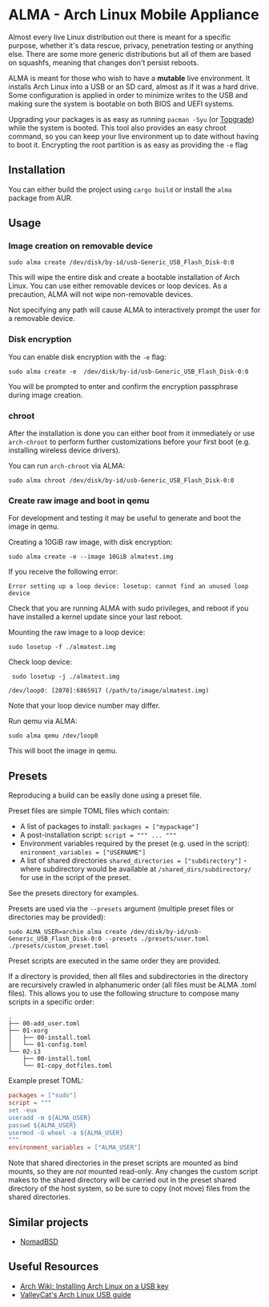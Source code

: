# ALMA - Arch Linux Mobile Appliance

Almost every live Linux distribution out there is meant for a specific purpose, whether it's data
rescue, privacy, penetration testing or anything else. There are some more generic distributions
but all of them are based on squashfs, meaning that changes don't persist reboots.

ALMA is meant for those who wish to have a **mutable** live environment. It installs Arch
Linux into a USB or an SD card, almost as if it was a hard drive. Some configuration is applied in
order to minimize writes to the USB and making sure the system is bootable on both BIOS and UEFI
systems.

Upgrading your packages is as easy as running `pacman -Syu` (or [Topgrade](https://github.com/r-darwish/topgrade/)) while the system is
booted. This tool also provides an easy chroot command, so you can keep your live environment up to
date without having to boot it. Encrypting the root partition is as easy as providing the `-e` flag

## Installation

You can either build the project using `cargo build` or install the `alma` package from AUR.

## Usage

### Image creation on removable device
``` shell
sudo alma create /dev/disk/by-id/usb-Generic_USB_Flash_Disk-0:0
```

This will wipe the entire disk and create a bootable installation of Arch Linux. You can use either
removable devices or loop devices. As a precaution, ALMA will not wipe non-removable devices.

Not specifying any path will cause ALMA to interactively prompt the user for a removable device.

### Disk encryption

You can enable disk encryption with the `-e` flag:

``` shell
sudo alma create -e  /dev/disk/by-id/usb-Generic_USB_Flash_Disk-0:0
```

You will be prompted to enter and confirm the encryption passphrase during image creation.

### chroot

After the installation is done you can either boot from it immediately or use `arch-chroot` to
perform further customizations before your first boot (e.g. installing wireless device drivers).

You can run `arch-chroot` via ALMA:

``` shell
sudo alma chroot /dev/disk/by-id/usb-Generic_USB_Flash_Disk-0:0
```

### Create raw image and boot in qemu

For development and testing it may be useful to generate and boot the image in qemu.

Creating a 10GiB raw image, with disk encryption:

``` shell
sudo alma create -e --image 10GiB almatest.img
```

If you receive the following error:
```
Error setting up a loop device: losetup: cannot find an unused loop device
```

Check that you are running ALMA with sudo privileges, and reboot if you have installed a kernel update since your last reboot.

Mounting the raw image to a loop device:

``` shell
sudo losetup -f ./almatest.img
```

Check loop device:
``` shell
 sudo losetup -j ./almatest.img
```
```
/dev/loop0: [2070]:6865917 (/path/to/image/almatest.img)
```
Note that your loop device number may differ.

Run qemu via ALMA:
``` shell
sudo alma qemu /dev/loop0
```

This will boot the image in qemu.

## Presets

Reproducing a build can be easily done using a preset file.

Preset files are simple TOML files which contain:
* A list of packages to install: `packages = ["mypackage"]`
* A post-installation script: `script = """ ... """`
* Environment variables required by the preset (e.g. used in the script): `enironment_variables = ["USERNAME"]`
* A list of shared directories `shared_directories = ["subdirectory"]` - where subdirectory would be available at `/shared_dirs/subdirectory/` for use in the script of the preset.

See the presets directory for examples.

Presets are used via the `--presets` argument (multiple preset files or directories may be provided):

``` shell
sudo ALMA_USER=archie alma create /dev/disk/by-id/usb-Generic_USB_Flash_Disk-0:0 --presets ./presets/user.toml ./presets/custom_preset.toml
```

Preset scripts are executed in the same order they are provided.

If a directory is provided, then all files and subdirectories in the directory are recursively crawled in alphanumeric order (all files must be ALMA .toml files). This allows you to use the following structure to compose many scripts in a specific order:

```
.
├── 00-add_user.toml
├── 01-xorg
│   ├── 00-install.toml
│   └── 01-config.toml
└── 02-i3
    ├── 00-install.toml
    └── 01-copy_dotfiles.toml
```

Example preset TOML:

``` toml
packages = ["sudo"]
script = """
set -eux
useradd -m ${ALMA_USER}
passwd ${ALMA_USER}
usermod -G wheel -a ${ALMA_USER}
"""
environment_variables = ["ALMA_USER"]
```

Note that shared directories in the preset scripts are mounted as bind mounts, so they are *not* mounted read-only. Any changes the custom script makes to the shared directory will be carried out in the preset shared directory of the host system, so be sure to copy (not move) files from the shared directories.

## Similar projects

* [NomadBSD](http://nomadbsd.org/)

## Useful Resources

* [Arch Wiki: Installing Arch Linux on a USB key](https://wiki.archlinux.org/index.php/Install_Arch_Linux_on_a_USB_key)
* [ValleyCat's Arch Linux USB guide](http://valleycat.org/linux/arch-usb.html?i=1)
